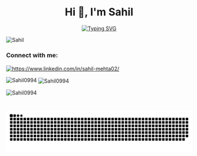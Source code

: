 <h1 align="center">Hi 👋, I'm Sahil</h1>
<!-- Typing SVG -->
<p align ="center">
  <a href="https://git.io/typing-svg">
    <img src="https://readme-typing-svg.herokuapp.com?font=Fira+Code&duration=1500&pause=500&color=fdb74e&center=true&vCenter=true&lines=Full+Stack+Developer;DevOps+Enthusiast;Learner" alt="Typing SVG"/>
  </a>
</p>

<p align="left"> <img src="https://komarev.com/ghpvc/?username=Sahil0994&label=Profile%20views&color=0e75b6&style=flat" alt="Sahil" /> </p>

<h3 align="left">Connect with me:</h3>
<p align="left">
<a href="https://www.linkedin.com/in/sahil-mehta02/" target="blank"><img align="center" src="https://raw.githubusercontent.com/rahuldkjain/github-profile-readme-generator/master/src/images/icons/Social/linked-in-alt.svg" alt="https://www.linkedin.com/in/sahil-mehta02/" height="30" width="40" /></a>
</p>

<p><img align="left" src="https://github-readme-stats.vercel.app/api/top-langs?username=Sahil0994&show_icons=true&locale=en&layout=compact" alt="Sahil0994" /></p>

<p>&nbsp;<img align="center" src="https://github-readme-stats.vercel.app/api?username=Sahil0994&show_icons=true&locale=en" alt="Sahil0994" /></p>

<p><img align="center" src="https://github-readme-streak-stats.herokuapp.com/?user=Sahil0994&theme=dark" alt="Sahil0994" /></p>

###

<br clear="both">

<img src="https://raw.githubusercontent.com/shubhhhGT/shubhhhGT/output/snake.svg" alt="Snake animation" />

###
